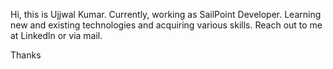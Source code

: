 Hi, this is Ujjwal Kumar.
Currently, working as SailPoint Developer.
Learning new and existing technologies and acquiring various skills.
Reach out to me at Linkedln or via mail.

Thanks
